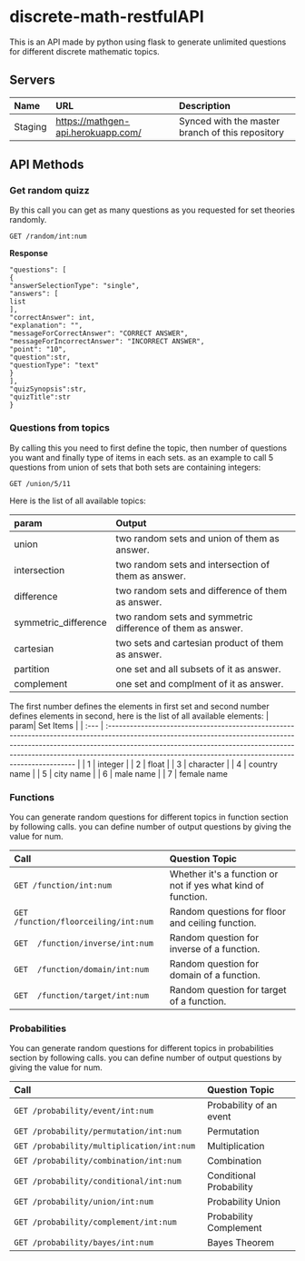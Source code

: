 # discrete-math-restfulAPI

This is an API made by python using flask to generate unlimited questions for different discrete mathematic topics.

## Servers

| Name            | URL                 | Description                                                                                                   |
| :-------------- | :------------------ | :------------------------------------------------------------------------------------------------------------ |
| Staging     | https://mathgen-api.herokuapp.com/ | Synced with the master branch of this repository                |

## API Methods

### Get random quizz
By this call you can get as many questions as you requested for set theories randomly.

```HTTP
GET /random/int:num
```

**Response**

```{
"questions": [
{
"answerSelectionType": "single",
"answers": [
list
],
"correctAnswer": int,
"explanation": "",
"messageForCorrectAnswer": "CORRECT ANSWER",
"messageForIncorrectAnswer": "INCORRECT ANSWER",
"point": "10",
"question":str,
"questionType": "text"
}
],
"quizSynopsis":str,
"quizTitle":str
}
```

### Questions from topics

By calling this you need to first define the topic, then number of questions you want and finally type of items in each sets.
as an example to call 5 questions from union of sets that both sets are containing integers:

```HTTP
GET /union/5/11
```

Here is the list of all available topics:

| param     | Output                                                                                                                                                                                                                                                                                                      |
| :-------- | :--------------------------------------------------------------------------------------------------------------------------------------------------------------------------------------------------------------------------------------------------------------------------------------------------------------- |
| union    | two random sets and union of them as answer.                                                                                                                                                                                                                                                             |
| intersection  | two random sets and intersection of them as answer.                                                                                                                                                                                                                                                                                     |
| difference     | two random sets and difference of them as answer.                                                                                                                                                                                                                                                   |
| symmetric_difference      | two random sets and symmetric difference of them as answer.                                                                                                                                                                                                                                                                    |
| cartesian | two sets and cartesian product of them as answer.                                                                                                                                                                                                                                            |
| partition | one set and all subsets of it as answer.                                                                                                                                                                                                                                           |
| complement      | one set and complment of it as answer.

The first number defines the elements in first set and second number defines elements in second, here is the list of all available elements:
| param| Set Items                                                                                                                                                                                                                                                                                                      |
| :--- | :--------------------------------------------------------------------------------------------------------------------------------------------------------------------------------------------------------------------------------------------------------------------------------------------------------------- |
| 1    | integer                                                                                                                                                                                                                                                            |
| 2    | float                                                                                                                                                                                                                                                                                     |
| 3    | character                                                                                                                                                                                                                                                  |
| 4    | country name                                                                                                                                                                                                                                                                    |
| 5    | city name                                                                                                                                                                                                                                            |
| 6    | male name                                                                                                                                                                                                                                           |
| 7    | female name


### Functions

You can generate random questions for different topics in function section by following calls. you can define number of output questions by giving the value for num.

| Call| Question Topic                                                                                                                                                                                                                                                                                                     |
| :--- | :--------------------------------------------------------------------------------------------------------------------------------------------------------------------------------------------------------------------------------------------------------------------------------------------------------------- |
| ```GET /function/int:num```    | Whether it's a function or not if yes what kind of function.                                                                                                                                                                                                         |
|  ```GET /function/floorceiling/int:num```    | Random questions for floor and ceiling function.                                                                                                                                                                                                                                                                                     |
| ```GET  /function/inverse/int:num```|Random question for inverse of a function.                                                                                                                                                                                           |
| ```GET  /function/domain/int:num```| Random question for domain of a function.                                                                                                                                                                                                                       |
| ```GET  /function/target/int:num```| Random question for target of a function.                                                                                                                                                                                                            |



### Probabilities

You can generate random questions for different topics in probabilities section by following calls. you can define number of output questions by giving the value for num.

| Call| Question Topic                                                                                                                                                                                                                                                                                                     |
| :--- | :--------------------------------------------------------------------------------------------------------------------------------------------------------------------------------------------------------------------------------------------------------------------------------------------------------------- |
| ```GET /probability/event/int:num```    | Probability of an event |
|  ```GET /probability/permutation/int:num```    | Permutation  |
| ```GET /probability/multiplication/int:num	```|Multiplication|
| ```GET /probability/combination/int:num	```| Combination|
| ```GET /probability/conditional/int:num```| Conditional Probability |
| ```GET /probability/union/int:num```| Probability Union|
| ```GET /probability/complement/int:num	```| Probability Complement |
| ```GET /probability/bayes/int:num```| Bayes Theorem |
